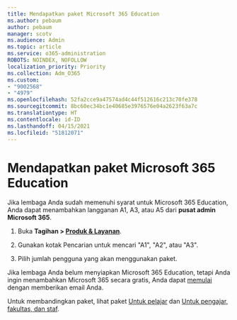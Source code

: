 ```yaml
---
title: Mendapatkan paket Microsoft 365 Education
ms.author: pebaum
author: pebaum
manager: scotv
ms.audience: Admin
ms.topic: article
ms.service: o365-administration
ROBOTS: NOINDEX, NOFOLLOW
localization_priority: Priority
ms.collection: Adm_O365
ms.custom:
- "9002568"
- "4979"
ms.openlocfilehash: 52fa2cce9a47574ad4c44f512616c213c70fe378
ms.sourcegitcommit: 8bc60ec34bc1e40685e3976576e04a2623f63a7c
ms.translationtype: HT
ms.contentlocale: id-ID
ms.lasthandoff: 04/15/2021
ms.locfileid: "51812071"
---
```

# <a name="get-the-microsoft-365-education-plans"></a>Mendapatkan paket Microsoft 365 Education

Jika lembaga Anda sudah memenuhi syarat untuk Microsoft 365 Education, Anda dapat menambahkan langganan A1, A3, atau A5 dari **pusat admin Microsoft 365**. 

1. Buka **Tagihan > [Produk & Layanan](https://go.microsoft.com/fwlink/p/?linkid=868433)**.

2. Gunakan kotak Pencarian untuk mencari "A1", "A2", atau "A3".

3. Pilih jumlah pengguna yang akan menggunakan paket.

Jika lembaga Anda belum menyiapkan Microsoft 365 Education, tetapi Anda ingin menambahkan Microsoft 365 secara gratis, Anda dapat [memulai](https://www.microsoft.com/education/products/office) dengan memberikan email Anda.

 Untuk membandingkan paket, lihat paket [Untuk pelajar](https://www.microsoft.com/microsoft-365/academic/compare-office-365-education-plans?activetab=tab:primaryr1) dan [Untuk pengajar, fakultas, dan staf](https://www.microsoft.com/microsoft-365/academic/compare-office-365-education-plans?activetab=tab:primaryr2).
